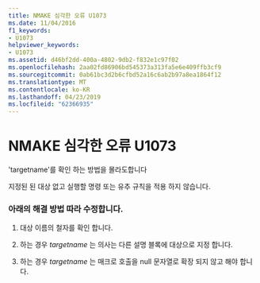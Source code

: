 ```yaml
---
title: NMAKE 심각한 오류 U1073
ms.date: 11/04/2016
f1_keywords:
- U1073
helpviewer_keywords:
- U1073
ms.assetid: d46bf2dd-400a-4802-9db2-f832e1c97f02
ms.openlocfilehash: 2aa02fd86906bd545373a313fa5e6e409ffb3cf9
ms.sourcegitcommit: 0ab61bc3d2b6cfbd52a16c6ab2b97a8ea1864f12
ms.translationtype: MT
ms.contentlocale: ko-KR
ms.lasthandoff: 04/23/2019
ms.locfileid: "62366935"
---
```

# <a name="nmake-fatal-error-u1073"></a>NMAKE 심각한 오류 U1073

'targetname'를 확인 하는 방법을 몰라도합니다

지정된 된 대상 없고 실행할 명령 또는 유추 규칙을 적용 하지 않습니다.

### <a name="to-fix-by-using-the-following-possible-solutions"></a>아래의 해결 방법 따라 수정합니다.

1. 대상 이름의 철자를 확인 합니다.

1. 하는 경우 *targetname* 는 의사는 다른 설명 블록에 대상으로 지정 합니다.

1. 하는 경우 *targetname* 는 매크로 호출을 null 문자열로 확장 되지 않고 해야 합니다.